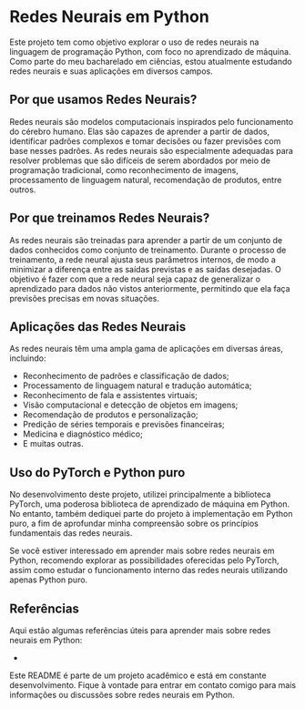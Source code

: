 
</head>
<body>
  <h1>Redes Neurais em Python</h1>

  <p>Este projeto tem como objetivo explorar o uso de redes neurais na linguagem de programação Python, com foco no aprendizado de máquina. Como parte do meu bacharelado em ciências, estou atualmente estudando redes neurais e suas aplicações em diversos campos.</p>

  <h2>Por que usamos Redes Neurais?</h2>

  <p>Redes neurais são modelos computacionais inspirados pelo funcionamento do cérebro humano. Elas são capazes de aprender a partir de dados, identificar padrões complexos e tomar decisões ou fazer previsões com base nesses padrões. As redes neurais são especialmente adequadas para resolver problemas que são difíceis de serem abordados por meio de programação tradicional, como reconhecimento de imagens, processamento de linguagem natural, recomendação de produtos, entre outros.</p>

  <h2>Por que treinamos Redes Neurais?</h2>

  <p>As redes neurais são treinadas para aprender a partir de um conjunto de dados conhecidos como conjunto de treinamento. Durante o processo de treinamento, a rede neural ajusta seus parâmetros internos, de modo a minimizar a diferença entre as saídas previstas e as saídas desejadas. O objetivo é fazer com que a rede neural seja capaz de generalizar o aprendizado para dados não vistos anteriormente, permitindo que ela faça previsões precisas em novas situações.</p>

  <h2>Aplicações das Redes Neurais</h2>

  <p>As redes neurais têm uma ampla gama de aplicações em diversas áreas, incluindo:</p>

  <ul>
    <li>Reconhecimento de padrões e classificação de dados;</li>
    <li>Processamento de linguagem natural e tradução automática;</li>
    <li>Reconhecimento de fala e assistentes virtuais;</li>
    <li>Visão computacional e detecção de objetos em imagens;</li>
    <li>Recomendação de produtos e personalização;</li>
    <li>Predição de séries temporais e previsões financeiras;</li>
    <li>Medicina e diagnóstico médico;</li>
    <li>E muitas outras.</li>
  </ul>

  <h2>Uso do PyTorch e Python puro</h2>

  <p>No desenvolvimento deste projeto, utilizei principalmente a biblioteca PyTorch, uma poderosa biblioteca de aprendizado de máquina em Python. No entanto, também dediquei parte do projeto à implementação em Python puro, a fim de aprofundar minha compreensão sobre os princípios fundamentais das redes neurais.</p>

  <p>Se você estiver interessado em aprender mais sobre redes neurais em Python, recomendo explorar as possibilidades oferecidas pelo PyTorch, assim como estudar o funcionamento interno das redes neurais utilizando apenas Python puro.</p>

  <h2>Referências</h2>

  <p>Aqui estão algumas referências úteis para aprender mais sobre redes neurais em Python:</p>

  <ul>
    <li> </li>
  </ul>

  <p>Este README é parte de um projeto acadêmico e está em constante desenvolvimento. Fique à vontade para entrar em contato comigo para mais informações ou discussões sobre redes neurais em Python.</p>
</body>
</html>

